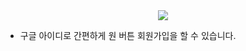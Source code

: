 <div align="center">
<img src="./../gif/Join_Angel.gif"/>
</div>

- 구글 아이디로 간편하게 원 버튼 회원가입을 할 수 있습니다.
